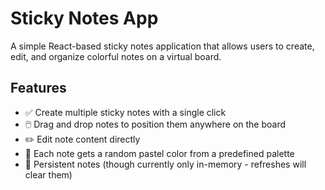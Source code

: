 # Sticky Notes App

A simple React-based sticky notes application that allows users to create, edit, and organize colorful notes on a virtual board.

## Features

- ✅ Create multiple sticky notes with a single click
- 🖱️ Drag and drop notes to position them anywhere on the board
- ✏️ Edit note content directly
- 🎨 Each note gets a random pastel color from a predefined palette
- 💾 Persistent notes (though currently only in-memory - refreshes will clear them)

